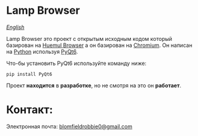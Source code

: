 # Lamp Browser

[*English*](https://github.com/dan55800todm/lampbrowserlfs/blob/master/README.md)

Lamp Browser это проект с открытым исходным кодом который базирован на [Huemul Browser](https://github.com/MasterKrab/huemul-browser) а он базирован на [Chromium](https://www.chromium.org/Home/). Он написан на [Python](https://www.python.org/) используя [PyQt6](https://www.riverbankcomputing.com/software/pyqt). 

Что-бы установить PyQt6 используйте команду ниже:
```
pip install PyQt6
```
Проект **находится** в **разработке**, но не смотря на это он **работает**.

# Контакт:
Электронная почта: blomfieldrobbie0@gmail.com
